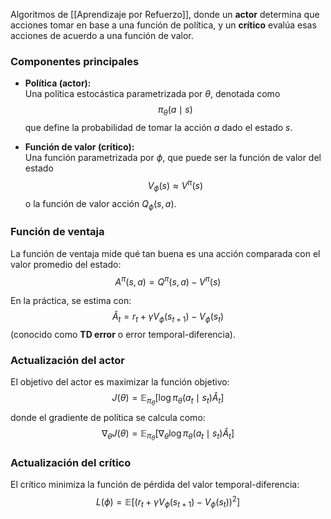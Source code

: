 Algoritmos de [[Aprendizaje por Refuerzo]], donde un **actor** determina que acciones tomar en base a una función de política, y un **crítico** evalúa esas acciones de acuerdo a una función de valor.
### Componentes principales
- **Política (actor):**  
Una política estocástica parametrizada por $\theta$, denotada como  
$$
\pi_{\theta}(a \mid s)
$$
que define la probabilidad de tomar la acción $a$ dado el estado $s$.  

- **Función de valor (crítico):**  
Una función parametrizada por $\phi$, que puede ser la función de valor del estado  
$$
V_{\phi}(s) \approx V^{\pi}(s)
$$
o la función de valor acción $Q_{\phi}(s,a)$.

### Función de ventaja
La función de ventaja mide qué tan buena es una acción comparada con el valor promedio del estado:  
$$
A^{\pi}(s, a) = Q^{\pi}(s, a) - V^{\pi}(s)
$$

En la práctica, se estima con:  
$$
\hat{A}_t = r_t + \gamma V_{\phi}(s_{t+1}) - V_{\phi}(s_t)
$$
(conocido como **TD error** o error temporal-diferencia).

### Actualización del actor
El objetivo del actor es maximizar la función objetivo:  
$$
J(\theta) = \mathbb{E}_{\pi_{\theta}} \left[ \log \pi_{\theta}(a_t \mid s_t) \hat{A}_t \right]
$$
donde el gradiente de política se calcula como:  
$$
\nabla_{\theta} J(\theta) = \mathbb{E}_{\pi_{\theta}} \left[ \nabla_{\theta} \log \pi_{\theta}(a_t \mid s_t) \hat{A}_t \right]
$$

### Actualización del crítico

El crítico minimiza la función de pérdida del valor temporal-diferencia:  
$$
L(\phi) = \mathbb{E} \left[ \left( r_t + \gamma V_{\phi}(s_{t+1}) - V_{\phi}(s_t) \right)^2 \right]
$$